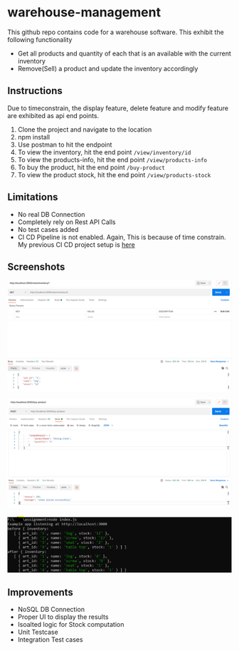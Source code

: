 # warehouse-management

This github repo contains code for a warehouse software. This exhibit the following functionality
  * Get all products and quantity of each that is an available with the current inventory
  * Remove(Sell) a product and update the inventory accordingly


## Instructions

Due to timeconstrain, the display feature, delete feature and modify feature are exhibited as api end points. 

1. Clone the project and navigate to the location
2. npm install
3. Use postman to hit the endpoint
4. To view the inventory,  hit the end point ``/view/inventory/id``
5. To view the products-info,  hit the end point ``/view/products-info``
6. To buy the product, hit the end point ``/buy-product``
7. To view the product stock, hit the end point ``/view/products-stock``



## Limitations
  * No real DB Connection
  * Completely rely on Rest API Calls
  * No test cases added
  * CI CD Pipeline is not enabled. Again, This is because of time constrain. My previous CI CD project setup is [here](https://github.com/arunprakashpj/Deploying-CICD-Pipeline-in-Azure) 
## Screenshots
![Screenshot](https://github.com/arunprakashpj/warehouse-management/blob/main/Screenshots/get-request.PNG)

![Screenshot](https://github.com/arunprakashpj/warehouse-management/blob/main/Screenshots/buy-request.PNG)

![Screenshot](https://github.com/arunprakashpj/warehouse-management/blob/main/Screenshots/results.PNG)


## Improvements
 * NoSQL DB Connection
 * Proper UI to display the results
 * Isoalted logic for Stock computation
 * Unit Testcase 
 * Integration Test cases

